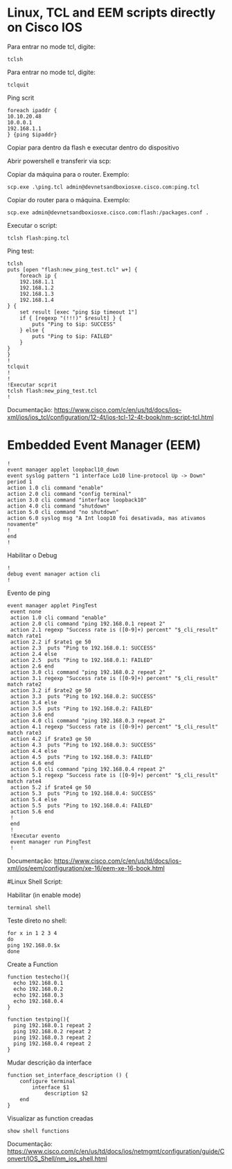 # Linux, TCL and EEM scripts directly on Cisco IOS

Para entrar no mode tcl, digite:

```
tclsh
```

Para entrar no mode tcl, digite:

```
tclquit
```

Ping scrit
```
foreach ipaddr {
10.10.20.48
10.0.0.1
192.168.1.1
} {ping $ipaddr}
```

Copiar para dentro da flash e executar dentro do dispositivo

Abrir powershell e transferir via scp:

Copiar da máquina para o router. Exemplo:
```
scp.exe .\ping.tcl admin@devnetsandboxiosxe.cisco.com:ping.tcl
```

Copiar do router para o máquina. Exemplo:
```
scp.exe admin@devnetsandboxiosxe.cisco.com:flash:/packages.conf .
```

Executar o script:
```
tclsh flash:ping.tcl
```

Ping test:
```
tclsh
puts [open "flash:new_ping_test.tcl" w+] {
    foreach ip {
    192.168.1.1
    192.168.1.2
    192.168.1.3
    192.168.1.4
} {
    set result [exec "ping $ip timeout 1"]
    if { [regexp "(!!!)" $result] } {
        puts "Ping to $ip: SUCCESS"
    } else {
        puts "Ping to $ip: FAILED"
    }
}
}
!
tclquit
!
!
!Executar scprit
tclsh flash:new_ping_test.tcl
!
```


Documentação: https://www.cisco.com/c/en/us/td/docs/ios-xml/ios/ios_tcl/configuration/12-4t/ios-tcl-12-4t-book/nm-script-tcl.html


# Embedded Event Manager (EEM) 
```
!
event manager applet loopbacl10_down
event syslog pattern "1 interface Lo10 line-protocol Up -> Down" period 1
action 1.0 cli command "enable"
action 2.0 cli command "config terminal"
action 3.0 cli command "interface loopback10"
action 4.0 cli command "shutdown"
action 5.0 cli command "no shutdown"
action 6.0 syslog msg "A Int loop10 foi desativada, mas ativamos novamente"
!
end
!
```

Habilitar o Debug

```
!
debug event manager action cli
!
```

Evento de ping
```
event manager applet PingTest
 event none
 action 1.0 cli command "enable"
 action 2.0 cli command "ping 192.168.0.1 repeat 2"
 action 2.1 regexp "Success rate is ([0-9]+) percent" "$_cli_result" match rate1
 action 2.2 if $rate1 ge 50
 action 2.3  puts "Ping to 192.168.0.1: SUCCESS"
 action 2.4 else
 action 2.5  puts "Ping to 192.168.0.1: FAILED"
 action 2.6 end
 action 3.0 cli command "ping 192.168.0.2 repeat 2"
 action 3.1 regexp "Success rate is ([0-9]+) percent" "$_cli_result" match rate2
 action 3.2 if $rate2 ge 50
 action 3.3  puts "Ping to 192.168.0.2: SUCCESS"
 action 3.4 else
 action 3.5  puts "Ping to 192.168.0.2: FAILED"
 action 3.6 end
 action 4.0 cli command "ping 192.168.0.3 repeat 2"
 action 4.1 regexp "Success rate is ([0-9]+) percent" "$_cli_result" match rate3
 action 4.2 if $rate3 ge 50
 action 4.3  puts "Ping to 192.168.0.3: SUCCESS"
 action 4.4 else
 action 4.5  puts "Ping to 192.168.0.3: FAILED"
 action 4.6 end
 action 5.0 cli command "ping 192.168.0.4 repeat 2"
 action 5.1 regexp "Success rate is ([0-9]+) percent" "$_cli_result" match rate4
 action 5.2 if $rate4 ge 50
 action 5.3  puts "Ping to 192.168.0.4: SUCCESS"
 action 5.4 else
 action 5.5  puts "Ping to 192.168.0.4: FAILED"
 action 5.6 end
 !
 end
 !
 !Executar evento
 event manager run PingTest
 !
 ```

Documentação: https://www.cisco.com/c/en/us/td/docs/ios-xml/ios/eem/configuration/xe-16/eem-xe-16-book.html


#Linux Shell Script:

Habilitar (in enable mode)
```
terminal shell
```

Teste direto no shell:
```
for x in 1 2 3 4
do
ping 192.168.0.$x
done
```

Create a Function
```
function testecho(){
  echo 192.168.0.1
  echo 192.168.0.2
  echo 192.168.0.3
  echo 192.168.0.4
}
```
```
function testping(){
  ping 192.168.0.1 repeat 2
  ping 192.168.0.2 repeat 2
  ping 192.168.0.3 repeat 2
  ping 192.168.0.4 repeat 2
}
```

Mudar descrição da interface
```
function set_interface_description () {
    configure terminal
        interface $1
            description $2
    end
}
```


Visualizar as function creadas
```
show shell functions
```

Documentação: https://www.cisco.com/c/en/us/td/docs/ios/netmgmt/configuration/guide/Convert/IOS_Shell/nm_ios_shell.html
